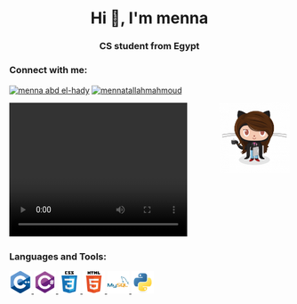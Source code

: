 <h1 align="center">Hi 👋, I'm menna</h1>
<h3 align="center">CS student from Egypt</h3>

<h3 align="left">Connect with me:</h3>
<p align="left">
<a href="https://www.linkedin.com/in/menna-abd-el-hady-a59313204" target="blank"><img align="center" src="https://raw.githubusercontent.com/rahuldkjain/github-profile-readme-generator/master/src/images/icons/Social/linked-in-alt.svg" alt="menna abd el-hady" height="30" width="40" /></a>
<a href="https://codeforces.com/profile/mennatallahmahmoud" target="blank"><img align="center" src="https://raw.githubusercontent.com/rahuldkjain/github-profile-readme-generator/master/src/images/icons/Social/codeforces.svg" alt="mennatallahmahmoud" height="30" width="40" /></a>
</p>
<video width="320" height="240" controls>
  <source src="[movie.mp4](https://github.com/mennaabdelelhady/mennaabdelelhady/blob/main/video_2023-02-17_13-26-49.mp4)" type="video/mp4">
  <source src="movie.ogg" type="video/ogg">
  Your browser does not support the video tag.
</video>
  <img src="https://github.com/mennaabdelelhady/mennaabdelelhady/blob/main/elota.png" align="right" width="25%"/>
<h3 align="left">Languages and Tools:</h3>
<p align="left"> <a href="https://www.w3schools.com/cpp/" target="_blank" rel="noreferrer"> <img src="https://raw.githubusercontent.com/devicons/devicon/master/icons/cplusplus/cplusplus-original.svg" alt="cplusplus" width="40" height="40"/> </a> <a href="https://www.w3schools.com/cs/" target="_blank" rel="noreferrer"> <img src="https://raw.githubusercontent.com/devicons/devicon/master/icons/csharp/csharp-original.svg" alt="csharp" width="40" height="40"/> </a> <a href="https://www.w3schools.com/css/" target="_blank" rel="noreferrer"> <img src="https://raw.githubusercontent.com/devicons/devicon/master/icons/css3/css3-original-wordmark.svg" alt="css3" width="40" height="40"/> </a> <a href="https://www.w3.org/html/" target="_blank" rel="noreferrer"> <img src="https://raw.githubusercontent.com/devicons/devicon/master/icons/html5/html5-original-wordmark.svg" alt="html5" width="40" height="40"/> </a> <a href="https://www.mysql.com/" target="_blank" rel="noreferrer"> <img src="https://raw.githubusercontent.com/devicons/devicon/master/icons/mysql/mysql-original-wordmark.svg" alt="mysql" width="40" height="40"/> </a> <a href="https://www.python.org" target="_blank" rel="noreferrer"> <img src="https://raw.githubusercontent.com/devicons/devicon/master/icons/python/python-original.svg" alt="python" width="40" height="40"/> </a> </p>
